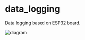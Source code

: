 # data_logging
Data logging based on ESP32 board.

![diagram](https://user-images.githubusercontent.com/56556712/156176399-059fb7ee-e821-4751-86e7-0f459332416e.png)
